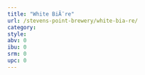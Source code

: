 ```yaml
---
title: "White BiÃ¨re"
url: /stevens-point-brewery/white-bia-re/
category: 
style: 
abv: 0
ibu: 0
srm: 0
upc: 0
---
```



